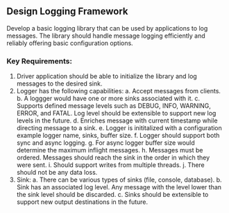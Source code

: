 ## **Design Logging Framework**

Develop a basic logging library that can be used by applications to log messages.
The library should handle message logging efficiently and reliably offering basic configuration options.

### **Key Requirements:**
1. Driver application should be able to initialize the library and log messages to the desired sink.
2. Logger has the following capabilities:
       a. Accept messages from clients.
       b. A loggger would have one or more sinks associated with it.
       c. Supports defined message levels such as DEBUG, INFO, WARNING, ERROR, and FATAL. Log level should be extensible to support new log levels in the future.
       d. Enriches message with current timestamp while directing message to a sink.
       e. Logger is inititalized with a configuration example logger name, sinks, buffer size.
       f. Logger should support both sync and async logging.
       g. For async logger buffer size would determine the maximum inflight messages.
       h. Messages must be ordered. Messages should reach the sink in the order in which they were sent.
       i. Should support writes from multiple threads.
       j. There should not be any data loss.
3. Sink:
       a. There can be various types of sinks (file, console, database).
       b. Sink has an associated log level. Any message with the level lower than the sink level should be discarded.
       c. Sinks should be extensible to support new output destinations in the future.

 
